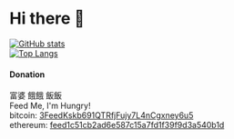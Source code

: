 # Hi there 👋

<!--
**KusakabeSi/KusakabeSi** is a ✨ _special_ ✨ repository because its `README.md` (this file) appears on your GitHub profile.

Here are some ideas to get you started:

- 🔭 I’m currently working on ...
- 🌱 I’m currently learning ...
- 👯 I’m looking to collaborate on ...
- 🤔 I’m looking for help with ...
- 💬 Ask me about ...
- 📫 How to reach me: ...
- 😄 Pronouns: ...
- ⚡ Fun fact: ...
-->


[![GitHub stats](https://github-readme-stats.vercel.app/api?username=KusakabeSi&count_private=true&show_icons=true)](#)  
[![Top Langs](https://github-readme-stats.vercel.app/api/top-langs/?username=KusakabeSi&layout=compact&hide=C,yacc,M4,Lex,Makefile,Perl,Roff)](#)

#### Donation

富婆 餓餓 飯飯  
Feed Me, I'm Hungry!  
bitcoin: [3FeedKskb691QTRfjFujy7L4nCgxney6u5](https://btc.com/3FeedKskb691QTRfjFujy7L4nCgxney6u5)  
ethereum: [feed1c51cb2ad6e587c15a7fd1f39f9d3a540b1d](https://blockchair.com/ethereum/address/0xfeed1c51cb2ad6e587c15a7fd1f39f9d3a540b1d)
